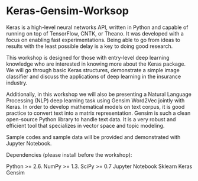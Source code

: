 # Keras-Gensim-Worksop
Keras is a high-level neural networks API, written in Python and capable of running on top of TensorFlow, CNTK, or Theano. It was developed with a focus on enabling fast experimentations. Being able to go from ideas to results with the least possible delay is a key to doing good research.

This workshop is designed for those with entry-level deep learning knowledge who are interested in knowing more about the Keras package. We will go through basic Keras structures, demonstrate a simple image classifier and discuss the applications of deep learning in the insurance industry.

Additionally, in this workshop we will also be presenting a Natural Language Processing (NLP) deep learning task using Gensim Word2Vec jointly with Keras. In order to develop mathematical models on text corpus, it is good practice to convert text into a matrix representation. Gensim is such a clean open-source Python library to handle text data. It is a very robust and efficient tool that specializes in vector space and topic modeling.

Sample codes and sample data will be provided and demonstrated with Jupyter Notebook.

Dependencies (please install before the workshop):

Python >= 2.6.
NumPy >= 1.3.
SciPy >= 0.7
Jupyter Notebook
Sklearn
Keras
Gensim
